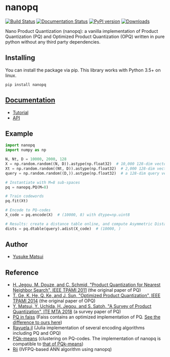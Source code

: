 # nanopq

[![Build Status](https://travis-ci.org/matsui528/nanopq.svg?branch=master)](https://travis-ci.org/matsui528/nanopq)
[![Documentation Status](https://readthedocs.org/projects/nanopq/badge/?version=latest)](https://nanopq.readthedocs.io/en/latest/?badge=latest)
[![PyPI version](https://badge.fury.io/py/nanopq.svg)](https://badge.fury.io/py/nanopq)
[![Downloads](https://pepy.tech/badge/nanopq)](https://pepy.tech/project/nanopq)

Nano Product Quantization (nanopq): a vanilla implementation of Product Quantization (PQ) and Optimized Product Quantization (OPQ) written in pure python without any third party dependencies.


## Installing
You can install the package via pip. This library works with Python 3.5+ on linux.
```
pip install nanopq
```

## [Documentation](https://nanopq.readthedocs.io/en/latest/index.html)
- [Tutorial](https://nanopq.readthedocs.io/en/latest/source/tutorial.html)
- [API](https://nanopq.readthedocs.io/en/latest/source/api.html)

## Example

```python
import nanopq
import numpy as np

N, Nt, D = 10000, 2000, 128
X = np.random.random((N, D)).astype(np.float32)  # 10,000 128-dim vectors to be indexed
Xt = np.random.random((Nt, D)).astype(np.float32)  # 2,000 128-dim vectors for training
query = np.random.random((D,)).astype(np.float32)  # a 128-dim query vector

# Instantiate with M=8 sub-spaces
pq = nanopq.PQ(M=8)

# Train codewords
pq.fit(Xt)

# Encode to PQ-codes
X_code = pq.encode(X)  # (10000, 8) with dtype=np.uint8

# Results: create a distance table online, and compute Asymmetric Distance to each PQ-code 
dists = pq.dtable(query).adist(X_code)  # (10000, ) 
```

## Author
- [Yusuke Matsui](http://yusukematsui.me)


## Reference
- [H. Jegou, M. Douze, and C. Schmid, "Product Quantization for Nearest Neighbor Search", IEEE TPAMI 2011](https://ieeexplore.ieee.org/document/5432202/) (the original paper of PQ)
- [T. Ge, K. He, Q. Ke, and J. Sun, "Optimized Product Quantization", IEEE TPAMI 2014](https://ieeexplore.ieee.org/document/6678503/) (the original paper of OPQ)
- [Y. Matsui, Y. Uchida, H. Jegou, and S. Satoh, "A Survey of Product Quantization", ITE MTA 2018](https://www.jstage.jst.go.jp/article/mta/6/1/6_2/_pdf/) (a survey paper of PQ) 
- [PQ in faiss](https://github.com/facebookresearch/faiss/wiki/Faiss-building-blocks:-clustering,-PCA,-quantization#pq-encoding--decoding) (Faiss contains an optimized implementation of PQ. [See the difference to ours here](https://nanopq.readthedocs.io/en/latest/source/tutorial.html#difference-from-pq-in-faiss))
- [Rayuela.jl](https://github.com/una-dinosauria/Rayuela.jl) (Julia implementation of several encoding algorithms including PQ and OPQ)
- [PQk-means](https://github.com/DwangoMediaVillage/pqkmeans) (clustering on PQ-codes. The implementation of nanopq is compatible to [that of PQk-means](https://github.com/DwangoMediaVillage/pqkmeans/blob/master/tutorial/1_pqkmeans.ipynb))
- [Rii](https://github.com/matsui528/rii) (IVFPQ-based ANN algorithm using nanopq)